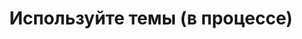 ---
title: Используйте темы (в процессе)
description: 'Добавьте тему и ускорьте свою разработку с Nuxt и @nuxt/content.'
category: Темы
position: 8
---